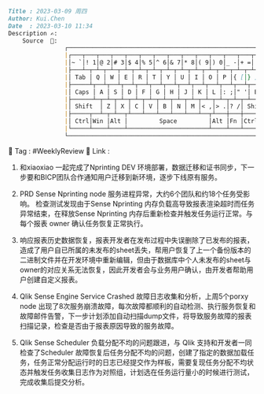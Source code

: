 ```md
Title : 2023-03-09 周四
Author: Kui.Chen 
Date  : 2023-03-10 11:34
Description ✍:
	Source  🧲:
				┌────────────────────────────────────────────────────────────────────┐
				|┌───┬───┬───┬───┬───┬───┬───┬───┬───┬───┬───┬───┬───┬───────┐  Kuii |
				|│~ `│! 1│@ 2│# 3│$ 4│% 5│^ 6│& 7│* 8│( 9│) 0│_ -│+ =│ BacSp │  ┌───┐|
				|├───┴─┬─┴─┬─┴─┬─┴─┬─┴─┬─┴─┬─┴─┬─┴─┬─┴─┬─┴─┬─┴─┬─┴─┬─┴─┬─────┤  │Del│|
				|│ Tab │ Q │ W │ E │ R │ T │ Y │ U │ I │ O │ P │{ [│} ]│ | \ │  ├───┤|
				|├─────┴┬──┴┬──┴┬──┴┬──┴┬──┴┬──┴┬──┴┬──┴┬──┴┬──┴┬──┴┬──┴─────┤  │PUp│|
				|│ Caps │ A │ S │ D │ F │ G │ H │ J │ K │ L │: ;│" '│ Enter  │  ├───┤|
				|├──────┴─┬─┴─┬─┴─┬─┴─┬─┴─┬─┴─┬─┴─┬─┴─┬─┴─┬─┴─┬─┴─┬─┴──────┬─┴─┐│PDn│|
				|│ Shift  │ Z │ X │ C │ V │ B │ N │ M │< ,│> .│? /│ Shift  │ ↑ │└───┘|
				|├─────┬──┴─┬─┴──┬┴───┴───┴───┴───┴───┴──┬┴───┼───┼────┬───┼───┼───┐ |
				|│ Ctrl│Win │Alt │         Space         │Alt │Fn │Ctrl│ ← │ ↓ │ → │ |
				|└─────┴────┴────┴───────────────────────┴────┴───┴────┴───┴───┴───┘ |
				└────────────────────────────────────────────────────────────────────┘
```
📌 Tag  : #WeeklyReview 
🔗 Link :  

1. 和xiaoxiao 一起完成了Nprinting DEV 环境部署，数据迁移和证书同步，下一步要和BICP团队合作通知用户迁移到新环境，逐步下线原有服务。
   
2. PRD Sense Nprinting node 服务进程异常，大约6个团队和约18个任务受影响。 检查测试发现由于Sense Nprinting  内存负载高导致报表渲染超时而任务异常结束，在释放Sense Nprinting 内存后重新检查并触发任务运行正常。与每个报表 owner 确认任务恢复正常执行。
   
3. 响应报表历史数据恢复，报表开发者在发布过程中失误删除了已发布的报表，造成了用户自已所属的未发布的sheet丢失，帮用户恢复了上一个备份版本的二进制文件并在开发环境中重新编辑，但由于数据库中个人未发布的sheet与owner的对应关系无法恢复，因此开发者会与业务用户确认，由开发者帮助用户创建自定义报表。
   
4.  Qlik Sense Engine Service Crashed 故障日志收集和分析，上周5个porxy node 出现了8次服务崩溃故障，每次故障都顺利的自动检测、执行服务恢复和故障邮件告警，下一步计划添加自动扫描dump文件，将导致服务故障的报表扫描记录，检查是否由于报表原因导致的服务故障。
   
5. Qlik Sense Scheduler 负载分配不均的问题跟进，与 Qlik 支持和开发者一同检查了Scheduler 故障恢复后任务分配不均的问题，创建了指定的数据加载任务，任务正常分配运行时的日志已经提交作为样板，需要复现任务分配不均状态并触发任务收集日志作为对照组，计划选在任务运行量小的时候进行测试，完成收集后提交分析。
